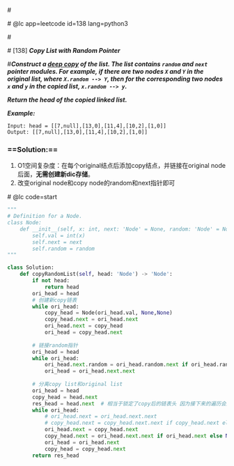 \#

\# @lc app=leetcode id=138 lang=python3

\#

\# [138] ***Copy List with Random Pointer***

\#***Construct a [deep copy](https://en.wikipedia.org/wiki/Object_copying#Deep_copy) of the list. The list contains `random` and `next` pointer modules. For example, if there are two nodes `X` and `Y` in the original list, where `X.random --> Y`, then for the corresponding two nodes `x` and `y` in the copied list, `x.random --> y`.***

***Return the head of the copied linked list.*** 

***Example:***

```
Input: head = [[7,null],[13,0],[11,4],[10,2],[1,0]]
Output: [[7,null],[13,0],[11,4],[10,2],[1,0]]
```

### ==Solution:==

1. O1空间复杂度：在每个original结点后添加copy结点，并链接在original node后面，**无需创建新dic存储**。
2. 改变original node和copy node的random和next指针即可

\# @lc code=start

```python
"""
# Definition for a Node.
class Node:
    def __init__(self, x: int, next: 'Node' = None, random: 'Node' = None):
        self.val = int(x)
        self.next = next
        self.random = random
"""

class Solution:
    def copyRandomList(self, head: 'Node') -> 'Node':
        if not head:
            return head
        ori_head = head
        # 创建新copy链表
        while ori_head:
            copy_head = Node(ori_head.val, None,None)
            copy_head.next = ori_head.next
            ori_head.next = copy_head
            ori_head = copy_head.next
        
        # 链接random指针
        ori_head = head
        while ori_head:
            ori_head.next.random = ori_head.random.next if ori_head.random else None
            ori_head = ori_head.next.next
        
        # 分离copy list和original list
        ori_head = head
        copy_head = head.next
        res_head = head.next  # 相当于锁定了copy后的链表头 因为接下来的遍历会还原original链表 而且copy后的链表头找不到了就 因为遍历结束后只停留在最后的结点上 
        while ori_head:
            # ori_head.next = ori_head.next.next
            # copy_head.next = copy_head.next.next if copy_head.next else None
            ori_head.next = copy_head.next
            copy_head.next = ori_head.next.next if ori_head.next else None
            ori_head = ori_head.next
            copy_head = copy_head.next
        return res_head
```

